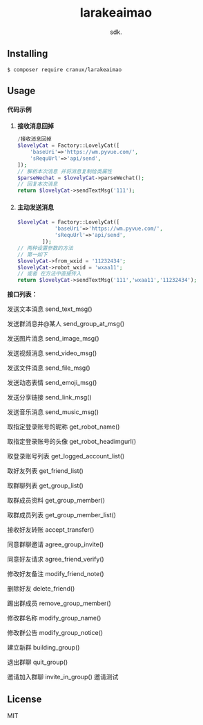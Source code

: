 <h1 align="center"> larakeaimao </h1>

<p align="center"> sdk.</p>


## Installing

```shell
$ composer require cranux/larakeaimao
```

## Usage

#### **代码示例**

1. **接收消息回掉**

   ```php
   /接收消息回掉
   $lovelyCat = Factory::LovelyCat([
       'baseUri'=>'https://wm.pyvue.com/',
       'sRequUrl'=>'api/send',
   ]);
   // 解析本次消息 并将消息复制给类属性
   $parseWechat = $lovelyCat->parseWechat();
   // 回复本次消息
   return $lovelyCat->sendTextMsg('111');
   ```

2. #### 主动发送消息 

   ```php
   $lovelyCat = Factory::LovelyCat([
               'baseUri'=>'https://wm.pyvue.com/',
               'sRequUrl'=>'api/send',
           ]);
   // 两种设置参数的方法
   // 第一如下
   $lovelyCat->from_wxid = '11232434';
   $lovelyCat->robot_wxid = 'wxaa11';
   // 或者 在方法中直接传入
   return $lovelyCat->sendTextMsg('111','wxaa11','11232434');
   ```

**接口列表：**

发送文本消息              send_text_msg()

发送群消息并@某人      send_group_at_msg()

发送图片消息              send_image_msg()

发送视频消息              send_video_msg()

发送文件消息              send_file_msg()

发送动态表情              send_emoji_msg()

发送分享链接              send_link_msg()

发送音乐消息              send_music_msg()

取指定登录账号的昵称      get_robot_name()

取指定登录账号的头像      get_robot_headimgurl()

取登录账号列表            get_logged_account_list()

取好友列表                get_friend_list()

取群聊列表                get_group_list()

取群成员资料              get_group_member()

取群成员列表              get_group_member_list()

接收好友转账              accept_transfer()

同意群聊邀请              agree_group_invite()

同意好友请求              agree_friend_verify()

修改好友备注              modify_friend_note()

删除好友                  delete_friend()

踢出群成员                remove_group_member()

修改群名称                modify_group_name()

修改群公告                modify_group_notice()

建立新群                  building_group()

退出群聊                  quit_group()

邀请加入群聊              invite_in_group()
邀请测试      

## License

MIT
